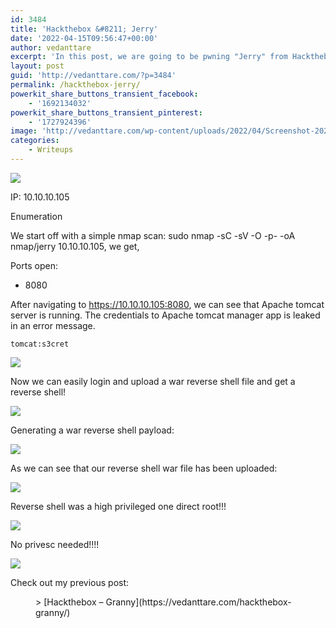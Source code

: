 ```yaml
---
id: 3484
title: 'Hackthebox &#8211; Jerry'
date: '2022-04-15T09:56:47+00:00'
author: vedanttare
excerpt: 'In this post, we are going to be pwning "Jerry" from Hackthebox.'
layout: post
guid: 'http://vedanttare.com/?p=3484'
permalink: /hackthebox-jerry/
powerkit_share_buttons_transient_facebook:
    - '1692134032'
powerkit_share_buttons_transient_pinterest:
    - '1727924396'
image: 'http://vedanttare.com/wp-content/uploads/2022/04/Screenshot-2022-09-25-at-12.09.08-PM-496x166.png'
categories:
    - Writeups
---
```


![](http://vedanttare.com/wp-content/uploads/2022/04/Screenshot-2022-09-25-at-12.08.09-PM.png)

IP: 10.10.10.105

Enumeration

We start off with a simple nmap scan: sudo nmap -sC -sV -O -p- -oA nmap/jerry 10.10.10.105, we get,

Ports open:

- 8080

After navigating to https://10.10.10.105:8080, we can see that Apache tomcat server is running. The credentials to Apache tomcat manager app is leaked in an error message.

`tomcat:s3cret`

![](http://vedanttare.com/wp-content/uploads/2022/04/creds-leaked.png)

Now we can easily login and upload a war reverse shell file and get a reverse shell!

![](http://vedanttare.com/wp-content/uploads/2022/04/war-file-upload.png)

Generating a war reverse shell payload:

![](http://vedanttare.com/wp-content/uploads/2022/04/generated-war-payload.png)

As we can see that our reverse shell war file has been uploaded:

![](http://vedanttare.com/wp-content/uploads/2022/04/war-file-uploaded.png)

Reverse shell was a high privileged one direct root!!!

![](http://vedanttare.com/wp-content/uploads/2022/04/got-root-shell.png)

No privesc needed!!!!

![](http://vedanttare.com/wp-content/uploads/2022/04/root-and-user-flags.png)

Check out my previous post:

<figure class="wp-block-embed is-type-wp-embed is-provider-vedant-tare wp-block-embed-vedant-tare"><div class="wp-block-embed__wrapper">> [Hackthebox – Granny](https://vedanttare.com/hackthebox-granny/)

<iframe class="wp-embedded-content" data-secret="ftU1R4j9eK" frameborder="0" height="338" marginheight="0" marginwidth="0" sandbox="allow-scripts" scrolling="no" security="restricted" src="https://vedanttare.com/hackthebox-granny/embed/#?secret=j3pE8Y98Mx#?secret=ftU1R4j9eK" style="position: absolute; clip: rect(1px, 1px, 1px, 1px);" title="“Hackthebox – Granny” — VEDANT TARE" width="600"></iframe></div></figure>